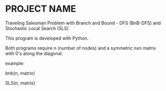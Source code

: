 PROJECT NAME
=========================================================================================
Traveling Salesman Problem with Branch and Bound - DFS (BnB-DFS) and Stochastic Local Search (SLS)

This program is developed with Python.

Both programs require n (number of nodes) and a symmetric nxn matrix with 0's along the diagonal.

example:

bnb(n, matrix)

SLS(n, matrix)

